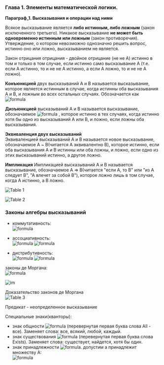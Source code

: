 ### Глава 1. Элементы математической логики.  
**Параграф_1. Высказывания и операции над ними**  

Всякое высказывание является **либо истинным, либо ложным** (закон исключенного третьего). Никакое высказывание **не может быть одновременно истинным или ложным** (закон противоречия). Утверждение, о котором невозможно однозначно решить вопрос, истинно оно или ложно, высказыванием не является.  

Закон отрицания отрицания - двойное отрицание (не не А) истинно в том и только в том случае, если истинно само высказывание А (т.е. если А истинно, то и не не А истинно, а если А ложно, то и не не А ложно).  

**Конъюнкцией** двух высказываний A и B называется высказывание, которое является истинным в случае, когда истинны оба высказывания A и B, и ложным во всех остальных случаях. Обозначается как ![formula](http://latex.codecogs.com/gif.latex?A&space;\wedge&space;B)  

**Дизъюнкцией** высказываний A и B называется высказывание, обозначаемое ![formula](http://latex.codecogs.com/gif.latex?A&space;\vee&space;B) , которое истинно в тех случаях, когда истинно хотя бы одно из высказываний A или B, и ложно, если ложны оба высказывания.

**Эквиваленция двух высказываний**  
Эквиваленцией высказываний А и В называется новое высказывание, обозначаемое А ~ B(читается А эквивалентно В), которое истинно, если оба высказывания А и В истинны или оба ложны, и ложно, если одно из этих высказываний истинно, а другое ложно.  

**Импликация**
Импликацией высказываний А и В называется высказывание, обозначаемое А => B(читается "если А, то В" или "из А следует В", "А влечет за собой В"), которое ложно лишь в том случае, когда А истинно, а В ложно.  

![Table 1](https://user-images.githubusercontent.com/35499834/40874823-28d42952-667d-11e8-88ff-6df995161319.png)

![Table 2](https://user-images.githubusercontent.com/35499834/40874843-8522e982-667d-11e8-8e29-96aef6309415.png)

### Законы алгебры высказываний
 * коммутативность:  
 ![formula](http://latex.codecogs.com/gif.latex?A&space;\vee&space;B&space;=&space;B&space;\vee&space;A,&space;A&space;\wedge&space;B&space;=&space;B&space;\wedge&space;A)  
 
 * ассоциативность:  
 ![formula](http://latex.codecogs.com/gif.latex?A&space;\vee&space;(B&space;\vee&space;C)&space;=&space;(A&space;\vee&space;B)&space;\vee&space;C)  
 ![formula](http://latex.codecogs.com/gif.latex?A&space;\wedge&space;(B&space;\wedge&space;C)&space;=&space;(A&space;\wedge&space;B)&space;\wedge&space;C)  

 * дистрибутивность:  
 ![formula](http://latex.codecogs.com/gif.latex?A&space;\wedge&space;(B&space;\vee&space;C)&space;=&space;(A&space;\wedge&space;B)&space;\vee&space;(A&space;\wedge&space;C))  
 ![formula](http://latex.codecogs.com/gif.latex?A&space;\vee&space;(B&space;\wedge&space;C)&space;=&space;(A&space;\vee&space;B)&space;\wedge&space;(A&space;\vee&space;C))  

 законы де Моргана:  
 ![formula](http://latex.codecogs.com/gif.latex?\overline{A&space;\vee&space;B}&space;=&space;\overline{A}\wedge&space;\overline{B},&space;\overline{A&space;\wedge&space;B}&space;=&space;\overline{A}&space;\vee&space;\overline{B})  

![im](https://user-images.githubusercontent.com/35499834/46921029-8ed49100-cff6-11e8-8c19-56481f59edfa.png)  

Доказательство законов де Моргана  
![Table 3](https://user-images.githubusercontent.com/35499834/40880454-e054ff5c-66b9-11e8-918d-429012b655f7.png)

Предикат - неопределенное высказывание  

Специальные знаки(кванторы):
 - знак общности ![formula](http://latex.codecogs.com/gif.latex?\forall) (перевернутая первая буква слова All - все). Заменяет слова: все, всякий, любой, каждый.
 - знак существования ![formula](http://latex.codecogs.com/gif.latex?\exists) (перевернутая первая буква слова Exists). Заменяет слова: существует, найдется, хотя бы один.   
 - знак принадлежности ![formula](http://latex.codecogs.com/gif.latex?\in). допустим a принадлежит множеству A:  
 ![formula](http://latex.codecogs.com/gif.latex?A&space;=&space;\left&space;\{a,&space;b,&space;c&space;\right&space;\};&space;a&space;\in&space;A)  
